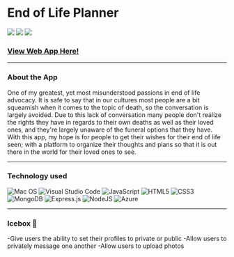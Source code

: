 # End of Life Planner

<img src="https://i.imgur.com/TcjNLsl.png">
<img src="https://i.imgur.com/s8ir2Q5.png">
<img src="https://i.imgur.com/eZvrGnt.png">

### <a href="https://end-of-life-planner.herokuapp.com/">View Web App Here!</a>

---

### About the App

One of my greatest, yet most misunderstood passions in end of life advocacy. It is safe to say that in our cultures most people are a bit squeamish when it comes to the topic of death, so the conversation is largely avoided. Due to this lack of conversation many people don't realize the rights they have in regards to their own deaths as well as their loved ones, and they're largely unaware of the funeral options that they have. With this app, my hope is for people to get their wishes for their end of life seen; with a platform to organize their thoughts and plans so that it is out there in the world for their loved ones to see. 

----

### **Technology used**

![Mac OS](https://img.shields.io/badge/mac%20os-000000?style=for-the-badge&logo=macos&logoColor=F0F0F0)
![Visual Studio Code](https://img.shields.io/badge/Visual%20Studio%20Code-0078d7.svg?style=for-the-badge&logo=visual-studio-code&logoColor=white)
![JavaScript](https://img.shields.io/badge/javascript-%23323330.svg?style=for-the-badge&logo=javascript&logoColor=%23F7DF1E)
![HTML5](https://img.shields.io/badge/html5-%23E34F26.svg?style=for-the-badge&logo=html5&logoColor=white)
![CSS3](https://img.shields.io/badge/css3-%231572B6.svg?style=for-the-badge&logo=css3&logoColor=white)
![MongoDB](https://img.shields.io/badge/MongoDB-%234ea94b.svg?style=for-the-badge&logo=mongodb&logoColor=white)
![Express.js](https://img.shields.io/badge/express.js-%23404d59.svg?style=for-the-badge&logo=express&logoColor=%2361DAFB)
![NodeJS](https://img.shields.io/badge/node.js-6DA55F?style=for-the-badge&logo=node.js&logoColor=white)
![Azure](https://img.shields.io/badge/azure-%230072C6.svg?style=for-the-badge&logo=microsoftazure&logoColor=white)

----

### **Icebox** 🧊

-Give users the ability to set their profiles to private or public
-Allow users to privately message one another
-Allow users to upload photos